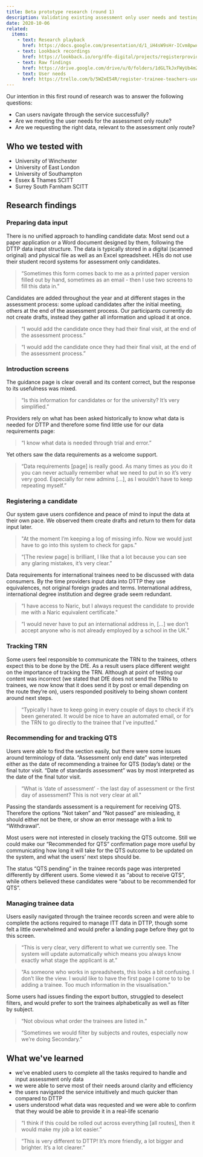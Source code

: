 ```yaml
---
title: Beta prototype research (round 1)
description: Validating existing assessment only user needs and testing the prototype
date: 2020-10-06
related:
  items:
    - text: Research playback
      href: https://docs.google.com/presentation/d/1_iH4sW9sHr-ICvm8pwA5UaJFToWsQjf-P8U2A3fbYXw/
    - text: Lookback recordings
      href: https://lookback.io/org/dfe-digital/projects/registerprovidersaousability/rounds
    - text: Raw findings
      href: https://drive.google.com/drive/u/0/folders/1dGLTkJxFWyUb4mZ9rpBtk0ao7shjzibH
    - text: User needs
      href: https://trello.com/b/5WZeE54R/register-trainee-teachers-user-needs-board
---
```


Our intention in this first round of research was to answer the following questions:

* Can users navigate through the service successfully?
* Are we meeting the user needs for the assessment only route?
* Are we requesting the right data, relevant to the assessment only route?

## Who we tested with

* University of Winchester
* University of East London
* University of Southampton
* Essex & Thames SCITT
* Surrey South Farnham SCITT

## Research findings

### Preparing data input

There is no unified approach to handling candidate data: Most send out a paper application or a Word document designed by them, following the DTTP data input structure. The data is typically stored in a digital (scanned original) and physical file as well as an Excel spreadsheet. HEIs do not use their student record systems for assessment only candidates.

> “Sometimes this form comes back to me as a printed paper version filled out by hand, sometimes as an email - then I use two screens to fill this data in.”

Candidates are added throughout the year and at different stages in the assessment process: some upload candidates after the initial meeting, others at the end of the assessment process. Our participants currently do not create drafts, instead they gather all information and upload it at once.

> “I would add the candidate once they had their final visit, at the end of the assessment process.”

> “I would add the candidate once they had their final visit, at the end of the assessment process.”

### Introduction screens

The guidance page is clear overall and its content correct, but the response to its usefulness was mixed.

> “Is this information for candidates or for the university? It’s very simplified.”

Providers rely on what has been asked historically to know what data is needed for DTTP and therefore some find little use for our data requirements page:

> “I know what data is needed through trial and error.”

Yet others saw the data requirements as a welcome support.

> “Data requirements [page] is really good. As many times as you do it you can never actually remember what we need to put in so it’s very very good. Especially for new admins [...], as I wouldn’t have to keep repeating myself.”

### Registering a candidate

Our system gave users confidence and peace of mind to input the data at their own pace. We observed them create drafts and return to them for data input later.

> "At the moment I’m keeping a log of missing info. Now we would just have to go into this system to check for gaps."

> “[The review page] is brilliant, I like that a lot because you can see any glaring mistakes, it’s very clear.”

Data requirements for international trainees need to be discussed with data consumers. By the time providers input data into DTTP they use equivalences, not original foreign grades and terms. International address, international degree institution and degree grade seem redundant.

> “I have access to Naric, but I always request the candidate to provide me with a Naric equivalent certificate."

> “I would never have to put an international address in, [...] we don’t accept anyone who is not already employed by a school in the UK.”

### Tracking TRN

Some users feel responsible to communicate the TRN to the trainees, others expect this to be done by the DfE. As a result users place different weight on the importance of tracking the TRN. Although at point of testing our content was incorrect (we stated that DfE does not send the TRNs to trainees, we now know that it does send it by post or email depending on the route they’re on), users responded positively to being shown content around next steps.

> “Typically I have to keep going in every couple of days to check if it’s been generated. It would be nice to have an automated email, or for the TRN to go directly to the trainee that I’ve inputted.”

### Recommending for and tracking QTS

Users were able to find the section easily, but there were some issues around terminology of data. “Assessment only end date” was interpreted either as the date of recommending a trainee for QTS (today’s date) or the final tutor visit. “Date of standards assessment” was by most interpreted as the date of the final tutor visit.

> “What is ‘date of assessment’ - the last day of assessment or the first day of assessment? This is not very clear at all."

Passing the standards assessment is a requirement for receiving QTS. Therefore the options “Not taken” and “Not passed” are misleading, it should either not be there, or show an error message with a link to “Withdrawal”.

Most users were not interested in closely tracking the QTS outcome. Still we could make our “Recommended for QTS” confirmation page more useful by communicating how long it will take for the QTS outcome to be updated on the system, and what the users’ next steps should be.

The status “QTS pending” in the trainee records page was interpreted differently by different users. Some viewed it as “about to receive QTS”, while others believed these candidates were “about to be recommended for QTS”.

### Managing trainee data

Users easily navigated through the trainee records screen and were able to complete the actions required to manage ITT data in DTTP, though some felt a little overwhelmed and would prefer a landing page before they got to this screen.

> “This is very clear, very different to what we currently see. The system will update automatically which means you always know exactly what stage the applicant is at.”

> “As someone who works in spreadsheets, this looks a bit confusing. I don’t like the view. I would like to have the first page I come to to be adding a trainee. Too much information in the visualisation.”

Some users had issues finding the export button, struggled to deselect filters, and would prefer to sort the trainees alphabetically as well as filter by subject.

> “Not obvious what order the trainees are listed in.”

> “Sometimes we would filter by subjects and routes, especially now we’re doing Secondary.”

## What we've learned

* we’ve enabled users to complete all the tasks required to handle and input assessment only data
* we were able to serve most of their needs around clarity and efficiency
* the users navigated the service intuitively and much quicker than compared to DTTP
* users understood what data was requested and we were able to confirm that they would be able to provide it in a real-life scenario

> “I think if this could be rolled out across everything [all routes], then it would make my job a lot easier.”

> “This is very different to DTTP! It’s more friendly, a lot bigger and brighter. It’s a lot clearer.”

